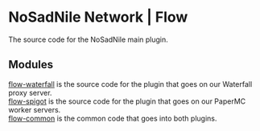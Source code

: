 # NoSadNile Network | Flow

The source code for the NoSadNile main plugin.

## Modules

[flow-waterfall](flow-waterfall) is the source code for the plugin that goes on our Waterfall proxy server. \
[flow-spigot](flow-spigot) is the source code for the plugin that goes on our PaperMC worker servers. \
[flow-common](flow-common) is the common code that goes into both plugins.
